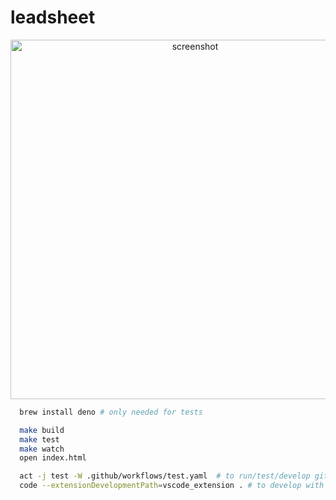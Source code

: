 # leadsheet
<div align="center">
  <img width="575" alt="screenshot" src="https://github.com/pje/leadsheet/assets/319655/d5195a0b-1925-42c3-9eaf-c5ef7c80ef72">
</div>

```bash
  brew install deno # only needed for tests

  make build
  make test
  make watch
  open index.html

  act -j test -W .github/workflows/test.yaml  # to run/test/develop github actions locally
  code --extensionDevelopmentPath=vscode_extension . # to develop with the (experimental) vscode syntax enabled for *.leadsheet files
```
